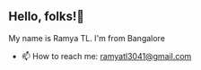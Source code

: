 ## Hello, folks!👋

 My name is Ramya TL. I'm from Bangalore
<!--
**Ramya-tl/Ramya-tl** is a ✨ _special_ ✨ repository because its `README.md` (this file) appears on your GitHub profile.

Here are some ideas to get you started:

- 🔭 I’m currently working on ...
- 🌱 I’m currently learning ...
- 👯 I’m looking to collaborate on ...
- 🤔 I’m looking for help with ...
- 💬 Ask me about ... -->
- 📫 How to reach me: ramyatl3041@gmail.com
<!--
- 😄 Pronouns: ...
- ⚡ Fun fact: ...
-->
